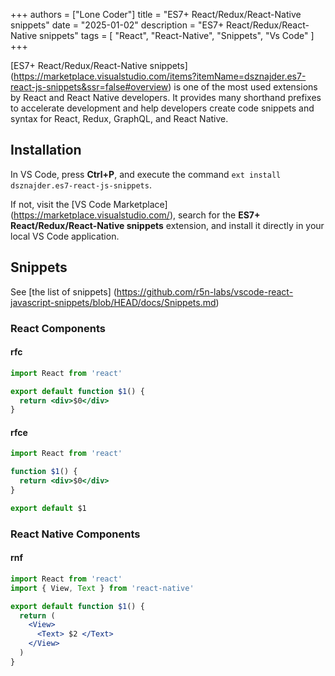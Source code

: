 +++
authors = ["Lone Coder"]
title = "ES7+ React/Redux/React-Native snippets"
date = "2025-01-02"
description = "ES7+ React/Redux/React-Native snippets"
tags = [
    "React", "React-Native", "Snippets", "Vs Code"
]
+++

[ES7+ React/Redux/React-Native snippets] (https://marketplace.visualstudio.com/items?itemName=dsznajder.es7-react-js-snippets&ssr=false#overview) is one of the most used extensions by React and React Native developers. It provides many shorthand prefixes to accelerate development and help developers create code snippets and syntax for React, Redux, GraphQL, and React Native.

## Installation

In VS Code, press **Ctrl+P**, and execute the command `ext install dsznajder.es7-react-js-snippets`.

If not, visit the [VS Code Marketplace] (https://marketplace.visualstudio.com/), search for the **ES7+ React/Redux/React-Native snippets** extension, and install it directly in your local VS Code application.

## Snippets

See [the list of snippets] (https://github.com/r5n-labs/vscode-react-javascript-snippets/blob/HEAD/docs/Snippets.md)

### React Components

#### rfc

```jsx
import React from 'react'

export default function $1() {
  return <div>$0</div>
}
```

#### rfce

```jsx
import React from 'react'

function $1() {
  return <div>$0</div>
}

export default $1
```

### React Native Components

#### rnf

```jsx
import React from 'react'
import { View, Text } from 'react-native'

export default function $1() {
  return (
    <View>
      <Text> $2 </Text>
    </View>
  )
}
````

